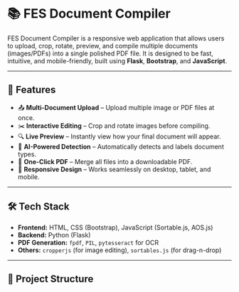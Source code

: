 # 📚 FES Document Compiler

FES Document Compiler is a responsive web application that allows users to upload, crop, rotate, preview, and compile multiple documents (images/PDFs) into a single polished PDF file. It is designed to be fast, intuitive, and mobile-friendly, built using **Flask**, **Bootstrap**, and **JavaScript**.

---

## 🚀 Features

- 📤 **Multi-Document Upload** – Upload multiple image or PDF files at once.
- ✂️ **Interactive Editing** – Crop and rotate images before compiling.
- 🔍 **Live Preview** – Instantly view how your final document will appear.
- 🧠 **AI-Powered Detection** – Automatically detects and labels document types.
- 📄 **One-Click PDF** – Merge all files into a downloadable PDF.
- 🎯 **Responsive Design** – Works seamlessly on desktop, tablet, and mobile.

---

## 🛠️ Tech Stack

- **Frontend:** HTML, CSS (Bootstrap), JavaScript (Sortable.js, AOS.js)
- **Backend:** Python (Flask)
- **PDF Generation:** `fpdf`, `PIL`, `pytesseract` for OCR
- **Others:** `cropperjs` (for image editing), `sortables.js` (for drag-n-drop)

---

## 📂 Project Structure

